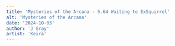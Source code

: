 ```yaml
---
title: 'Mysteries of the Arcana - 6.64 Waiting to ExSquirrel'
alt: 'Mysteries of the Arcana'
date: '2024-10-03'
author: 'J Gray'
artist: 'Keira'
---
```

